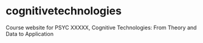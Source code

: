 # cognitivetechnologies

Course website for PSYC XXXXX, Cognitive Technologies: From Theory and Data to Application

